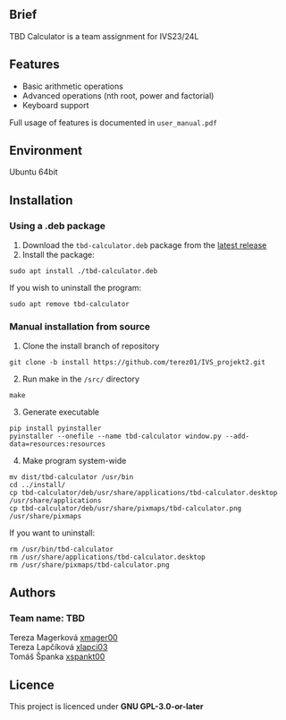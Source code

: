 ## Brief
TBD Calculator is a team assignment for IVS23/24L

## Features

- Basic arithmetic operations
- Advanced operations (nth root, power and factorial)
- Keyboard support

Full usage of features is documented in `user_manual.pdf`

## Environment

Ubuntu 64bit
## Installation 
### Using a .deb package
1. Download the `tbd-calculator.deb` package from the [latest release]( https://github.com/terez01/IVS_projekt2/releases/latest)
2. Install the package: 
```
sudo apt install ./tbd-calculator.deb
```
If you wish to uninstall the program:
```
sudo apt remove tbd-calculator
```
### Manual installation from source
1. Clone the install branch of repository 
```
git clone -b install https://github.com/terez01/IVS_projekt2.git
```
2. Run make in the `/src/` directory
```
make
```
3. Generate executable
```
pip install pyinstaller
pyinstaller --onefile --name tbd-calculator window.py --add-data=resources:resources
```
4. Make program system-wide
```
mv dist/tbd-calculator /usr/bin
cd ../install/
cp tbd-calculator/deb/usr/share/applications/tbd-calculator.desktop /usr/share/applications
cp tbd-calculator/deb/usr/share/pixmaps/tbd-calculator.png /usr/share/pixmaps
```
If you want to uninstall:
```
rm /usr/bin/tbd-calculator
rm /usr/share/applications/tbd-calculator.desktop
rm /usr/share/pixmaps/tbd-calculator.png
```

## Authors

### Team name: TBD
Tereza Magerková 
[xmager00](mailto:xmager00@stud.fit.vutbr.cz) \
Tereza Lapčíková
[xlapci03](mailto:xlapci03@stud.fit.vutbr.cz) \
Tomáš Španka
[xspankt00](mailto:xspankt00@stud.fit.vutbr.cz)

## Licence
This project is licenced under **GNU GPL-3.0-or-later**